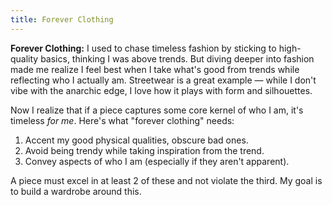 ```yaml
---
title: Forever Clothing
---
```


**Forever Clothing:** I used to chase timeless fashion by sticking to high-quality basics, thinking I was above trends. But diving deeper into fashion made me realize I feel best when I take what's good from trends while reflecting who I actually am. Streetwear is a great example — while I don't vibe with the anarchic edge, I love how it plays with form and silhouettes.

Now I realize that if a piece captures some core kernel of who I am, it's timeless _for me_. Here's what "forever clothing" needs:

1. Accent my good physical qualities, obscure bad ones.
2. Avoid being trendy while taking inspiration from the trend.
3. Convey aspects of who I am (especially if they aren't apparent).

A piece must excel in at least 2 of these and not violate the third. My goal is to build a wardrobe around this.

